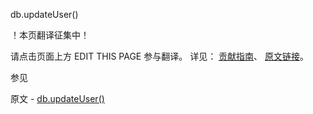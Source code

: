  db.updateUser()

 ！本页翻译征集中！

请点击页面上方 EDIT THIS PAGE 参与翻译。
详见：
[贡献指南]( https://github.com/JinMuInfo/MongoDB-Manual-zh/blob/master/CONTRIBUTING.md )、
[原文链接](  https://docs.mongodb.com/manual/reference/method/db.updateUser/  )。

 参见

原文 - [db.updateUser()]( https://docs.mongodb.com/manual/reference/method/db.updateUser/ )

